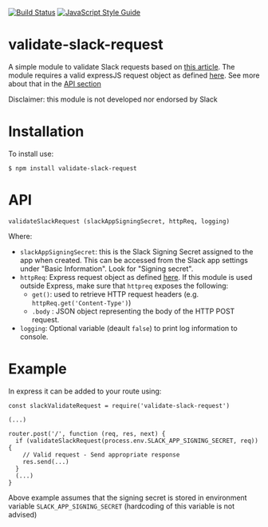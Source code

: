 [![Build Status](https://travis-ci.org/gverni/validate-slack-request.svg?branch=master)](https://travis-ci.org/gverni/validate-slack-request) [![JavaScript Style Guide](https://img.shields.io/badge/code_style-standard-brightgreen.svg)](https://standardjs.com)

# validate-slack-request

A simple module to validate Slack requests based on [this article](https://api.slack.com/docs/verifying-requests-from-slack). The module requires a valid expressJS request object as defined [here](https://expressjs.com/en/api.html#reqhttps://expressjs.com/en/api.html#req). See more about that in the [API section](API)

Disclaimer: this module is not developed nor endorsed by Slack 

# Installation 

To install use: 

```$ npm install validate-slack-request```


# API 

```validateSlackRequest (slackAppSigningSecret, httpReq, logging)```

Where:
* `slackAppSigningSecret`: this is the Slack Signing Secret assigned to the app when created. This can be accessed from the Slack app settings under "Basic Information". Look for "Signing secret". 
* `httpReq`: Express request object as defined [here](https://expressjs.com/en/api.html#reqhttps://expressjs.com/en/api.html#req). If this module is used outside Express, make sure that `httpreq` exposes the following: 
  * `get()`: used to retrieve HTTP request headers (e.g. `httpReq.get('Content-Type')`)
  * `.body` : JSON object representing the body of the HTTP POST request.
* `logging`: Optional variable (deault `false`) to print log information to console. 

# Example

In express it can be added to your route using: 

```
const slackValidateRequest = require('validate-slack-request')

(...) 

router.post('/', function (req, res, next) {
  if (validateSlackRequest(process.env.SLACK_APP_SIGNING_SECRET, req)) {
    // Valid request - Send appropriate response 
    res.send(...)
  }
  (...)
}
```
    
Above example assumes that the signing secret is stored in environment variable `SLACK_APP_SIGNING_SECRET` (hardcoding of this variable is not advised) 
